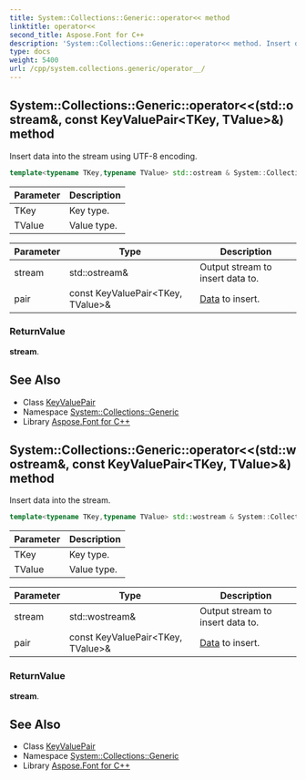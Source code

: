 ```yaml
---
title: System::Collections::Generic::operator<< method
linktitle: operator<<
second_title: Aspose.Font for C++
description: 'System::Collections::Generic::operator<< method. Insert data into the stream using UTF-8 encoding in C++.'
type: docs
weight: 5400
url: /cpp/system.collections.generic/operator__/
---
```

## System::Collections::Generic::operator<<(std::ostream\&, const KeyValuePair\<TKey, TValue\>\&) method


Insert data into the stream using UTF-8 encoding.

```cpp
template<typename TKey,typename TValue> std::ostream & System::Collections::Generic::operator<<(std::ostream &stream, const KeyValuePair<TKey, TValue> &pair)
```


| Parameter | Description |
| --- | --- |
| TKey | Key type. |
| TValue | Value type. |

| Parameter | Type | Description |
| --- | --- | --- |
| stream | std::ostream\& | Output stream to insert data to. |
| pair | const KeyValuePair\<TKey, TValue\>\& | [Data](../../system.data/) to insert. |

### ReturnValue

**stream**.

## See Also

* Class [KeyValuePair](../keyvaluepair/)
* Namespace [System::Collections::Generic](../)
* Library [Aspose.Font for C++](../../)
## System::Collections::Generic::operator<<(std::wostream\&, const KeyValuePair\<TKey, TValue\>\&) method


Insert data into the stream.

```cpp
template<typename TKey,typename TValue> std::wostream & System::Collections::Generic::operator<<(std::wostream &stream, const KeyValuePair<TKey, TValue> &pair)
```


| Parameter | Description |
| --- | --- |
| TKey | Key type. |
| TValue | Value type. |

| Parameter | Type | Description |
| --- | --- | --- |
| stream | std::wostream\& | Output stream to insert data to. |
| pair | const KeyValuePair\<TKey, TValue\>\& | [Data](../../system.data/) to insert. |

### ReturnValue

**stream**.

## See Also

* Class [KeyValuePair](../keyvaluepair/)
* Namespace [System::Collections::Generic](../)
* Library [Aspose.Font for C++](../../)

